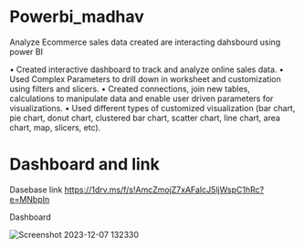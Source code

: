 # Powerbi_madhav
Analyze Ecommerce sales data created are interacting dahsbourd using power BI

• Created interactive dashboard to track and analyze online sales data. • Used Complex Parameters to drill down in worksheet and customization using filters and slicers. • Created connections, join new tables, calculations to manipulate data and enable user driven parameters for visualizations. • Used different types of customized visualization (bar chart, pie chart, donut chart, clustered bar chart, scatter chart, line chart, area chart, map, slicers, etc).

# Dashboard and link
Dasebase link
https://1drv.ms/f/s!AmcZmojZ7xAFaIcJ5ljWspC1hRc?e=MNbpIn

Dashboard

![Screenshot 2023-12-07 132330](https://github.com/AliniPatel/Powerbi_madhav/assets/152879555/ae1638c3-c103-4b2e-b8b4-434af97cd883)

